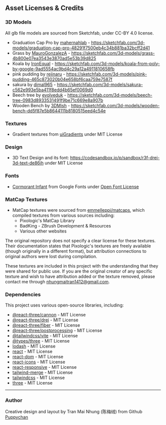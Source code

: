 ## Asset Licenses & Credits

### 3D Models
All glb file models are sourced from Sketchfab, under CC-BY 4.0 license.
  -  Graduation Cap Pro by [mahernahlab](https://sketchfab.com/mahernahlab) - https://sketchfab.com/3d-models/graduation-cap-pro-48291f7500eb4c34b881ba32bcff2d41
  -  Grass by [MauroGonzalezA](https://sketchfab.com/MauroGonzalezA) - https://sketchfab.com/3d-models/grass-4b800e07ea3543e3870ad5e53b39d825
  -  Koala by [IronEqual](https://sketchfab.com/ie-niels) - https://sketchfab.com/3d-models/koala-from-poly-by-google-9ad5554ac9bd4c29a12a4911810658fb
  -  pink pudding by [reiinaru](https://sketchfab.com/reiinaru) - https://sketchfab.com/3d-models/pink-pudding-465c873020b04e658bf6caa759e7587f
  -  sakura by [dimal965](https://sketchfab.com/dimal965) - https://sketchfab.com/3d-models/sakura-c562e993e5ba411f8edd4b65ef0069d0
  -  Beech tree by [evolveduk](https://sketchfab.com/evolveduk) - https://sketchfab.com/3d-models/beech-tree-0983d8933531491f9be71c669e8a907b
  -  Wooden Bench by [3DMish](https://sketchfab.com/3dmish) - https://sketchfab.com/3d-models/wooden-bench-dd5f87e5b8644111b8180515eed4c54e

### Textures
- Gradient textures from [uiGradients](https://uigradients.com/) under MIT License

### Design
- 3D Text Design and its font: https://codesandbox.io/p/sandbox/r3f-drei-3d-text-de86ih under MIT License

### Fonts
- [Cormorant Infant](https://fonts.google.com/specimen/Cormorant+Infant/about?query=cormorant) from Google Fonts under [Open Font License](https://openfontlicense.org/)

### MatCap Textures
- MatCap textures were sourced from [emmelleppi/matcaps](https://github.com/emmelleppi/matcaps), which compiled textures from various sources including:
  - Pixologic's MatCap Library
  - BadKing - ZBrush Development & Resources
  - Various other websites

The original repository does not specify a clear license for these textures. Their documentation states that Pixologic's textures are freely available (though originally in a different format), but attribution connections to original authors were lost during compilation.

These textures are included in this project with the understanding that they were shared for public use. If you are the original creator of any specific texture and wish to have attribution added or the texture removed, please contact me through [nhungmaitran1412@gmail.com](mailto:nhungmaitran1412@gmail.com).
  
### Dependencies
This project uses various open-source libraries, including:
- [@react-three/cannon](https://github.com/pmndrs/use-cannon) - MIT License
- [@react-three/drei](https://github.com/pmndrs/drei) - MIT License
- [@react-three/fiber](https://github.com/pmndrs/react-three-fiber) - MIT License
- [@react-three/postprocessing](https://github.com/pmndrs/react-postprocessing) - MIT License
- [@tailwindcss/vite](https://github.com/tailwindlabs/tailwindcss) - MIT License
- [@types/three](https://github.com/DefinitelyTyped/DefinitelyTyped) - MIT License
- [lodash](https://github.com/lodash/lodash) - MIT License
- [react](https://github.com/facebook/react) - MIT License
- [react-dom](https://github.com/facebook/react) - MIT License
- [react-icons](https://github.com/react-icons/react-icons) - MIT License
- [react-responsive](https://github.com/contra/react-responsive) - MIT License
- [tailwind-merge](https://github.com/dcastil/tailwind-merge) - MIT License
- [tailwindcss](https://github.com/tailwindlabs/tailwindcss) - MIT License
- [three](https://github.com/mrdoob/three.js) - MIT License
---

### Author
Creative design and layout by Tran Mai Nhung (陈梅绒) from Github [Puppychan](https://github.com/Puppychan)
